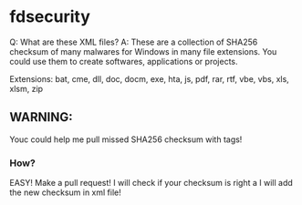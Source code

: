 # fdsecurity

Q: What are these XML files?
A: These are a collection of SHA256 checksum of many malwares for Windows in many file extensions. You could use them to create softwares, applications or projects.

Extensions: bat, cme, dll, doc, docm, exe, hta, js, pdf, rar, rtf, vbe, vbs, xls, xlsm, zip

## WARNING:

Youc could help me pull missed SHA256 checksum with tags!

### How?

EASY! Make a pull request! I will check if your checksum is right a I will add the new checksum in xml file!
